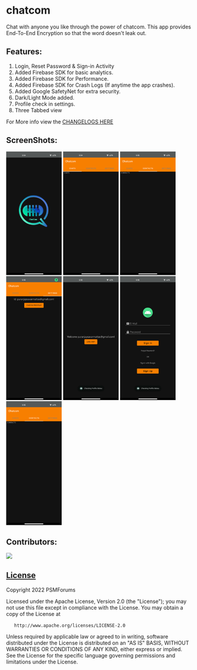 # chatcom
Chat with anyone you like through the power of chatcom.
This app provides End-To-End Encryption so that the word doesn't leak out.

## Features:
1. Login, Reset Password & Sign-in Activity
2. Added Firebase SDK for basic analytics.
3. Added Firebase SDK for Performance.
4. Added Firebase SDK for Crash Logs (If anytime the app crashes).
5. Added Google SafetyNet for extra security.
6. Dark/Light Mode added.
7. Profile check in settings.
8. Three Tabbed view

For More info view the [CHANGELOGS HERE](https://github.com/psavarmattas/chatcom/blob/main/CHANGELOG.MD)

## ScreenShots:

<img width="150"  src="https://github.com/psavarmattas/chatcom/blob/main/screenshots/SplashScreenSS.png"> <img width="150" src="https://github.com/psavarmattas/chatcom/blob/main/screenshots/ChatScreenSS.png"> <img width="150"  src="https://github.com/psavarmattas/chatcom/blob/main/screenshots/ContactsScreenSS.png"> 
<img width="150"  src="https://github.com/psavarmattas/chatcom/blob/main/screenshots/SettingsScreenSS.png"> <img width="150"  src="https://github.com/psavarmattas/chatcom/blob/main/screenshots/ProfileScreenSS.png"> <img width="150"  src="https://github.com/psavarmattas/chatcom/blob/main/screenshots/LoginScreenSS.png"> 
<img width="150"  src="https://github.com/psavarmattas/chatcom/blob/main/screenshots/ContactsScreenSS.png">

## Contributors:

<a href="https://github.com/psavarmattas/chatcom/graphs/contributors">
  <img src="https://contrib.rocks/image?repo=psavarmattas/chatcom" />
</a>

## [License](https://github.com/psavarmattas/chatcom/blob/main/LICENSE.MD)

Copyright 2022 PSMForums

Licensed under the Apache License, Version 2.0 (the "License");
you may not use this file except in compliance with the License.
You may obtain a copy of the License at

       http://www.apache.org/licenses/LICENSE-2.0

Unless required by applicable law or agreed to in writing, software
distributed under the License is distributed on an "AS IS" BASIS,
WITHOUT WARRANTIES OR CONDITIONS OF ANY KIND, either express or implied.
See the License for the specific language governing permissions and
limitations under the License.
